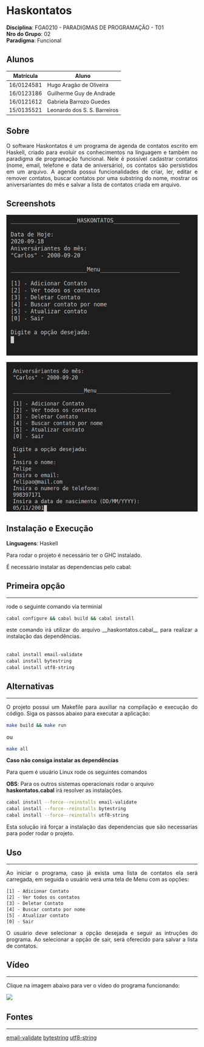 # Haskontatos

**Disciplina**: FGA0210 - PARADIGMAS DE PROGRAMAÇÃO - T01 <br>
**Nro do Grupo**: 02<br>
**Paradigma**: Funcional<br>

## Alunos
|Matrícula | Aluno |
| -- | -- |
| 16/0124581  | Hugo Aragão de Oliveira |
| 16/0123186  | Guilherme Guy de Andrade |
| 16/0121612  | Gabriela Barrozo Guedes |
| 15/0135521  | Leonardo dos S. S. Barreiros |


## Sobre

<p align="justify">O software Haskontatos é um programa de agenda de contatos escrito em Haskell, criado para evoluir os conhecimentos na linguagem e também no paradigma de programação funcional. Nele é possível cadastrar contatos (nome, email, telefone e data de aniversário), os contatos são persistidos em um arquivo. A agenda possui funcionalidades de criar, ler, editar e remover contatos, buscar contatos por uma substring do nome, mostrar os aniversariantes do mês e salvar a lista de contatos criada em arquivo.

## Screenshots

![](./img/print1.png)

![](./img/print2.png)

## Instalação e Execução
**Linguagens**: Haskell<br>

<p align="justify">Para rodar o projeto é necessário ter o GHC instalado.

<p align="justify">É necessário instalar as dependencias pelo cabal:

## Primeira opção

<hr>

rode o seguinte comando via terminial

```sh
cabal configure && cabal build && cabal install

```
<p align="justify">este comando irá utilizar do arquivo __haskontatos.cabal__ para realizar a instalação das dependências.

```sh

cabal install email-validate
cabal install bytestring
cabal install utf8-string
```
## Alternativas
<hr>

<p align="justify">O projeto possui um Makefile para auxiliar na compilação e execução do código. Siga os passos abaixo para executar a aplicação:

```sh
make build && make run
```

ou

```sh
make all
```

__Caso não consiga instalar as dependências__

Para quem é usuário Linux rode os seguintes comandos

__OBS__: Para os outros sistemas operacionais rodar o arquivo __haskontatos.cabal__ irá resolver as instalações.

```sh
cabal install --force--reinstalls email-validate
cabal install --force--reinstalls bytestring
cabal install --force--reinstalls utf8-string
```
<p align="justify">Esta solução irá forçar a instalação das dependencias que são necessarias para poder rodar o projeto.

## Uso

<hr>

<p align="justify">Ao iniciar o programa, caso já exista uma lista de contatos ela será carregada, em seguida o usuário verá uma tela de Menu com as opções:

```
[1] - Adicionar Contato
[2] - Ver todos os contatos
[3] - Deletar Contato
[4] - Buscar contato por nome
[5] - Atualizar contato
[0] - Sair
```

<p align="justify">O usuário deve selecionar a opção desejada e seguir as intruções do programa. Ao selecionar a opção de sair, será oferecido para salvar a lista de contatos.

## Vídeo

<hr>

Clique na imagem abaixo para ver o vídeo do programa funcionando:

[<img src="https://img.youtube.com/vi/ggt-cIWazMM/maxresdefault.jpg">](https://youtu.be/ggt-cIWazMM)

<!-- ## Outros
Quaisquer outras informações sobre seu projeto podem ser descritas a seguir. -->

## Fontes

<hr>

[email-validate](https://hackage.haskell.org/package/email-validate)
[bytestring](https://hackage.haskell.org/package/bytestring)
[utf8-string](https://hackage.haskell.org/package/utf8-string)